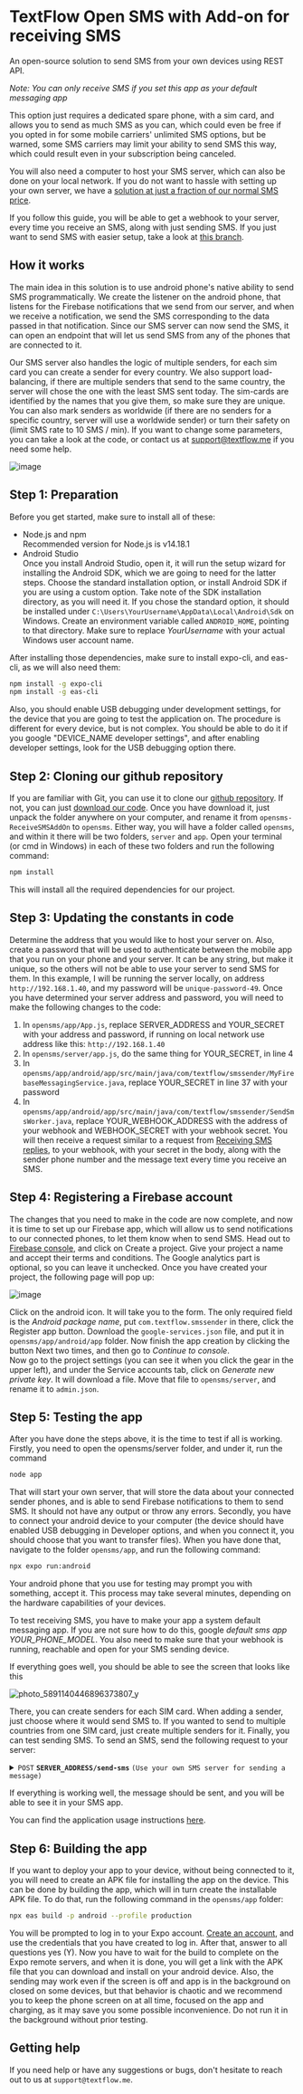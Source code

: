 # TextFlow Open SMS with Add-on for receiving SMS
An open-source solution to send SMS from your own devices using REST API. 

*Note: You can only receive SMS if you set this app as your default messaging app*

This option just requires a dedicated spare phone, with a sim card, and allows you to send as much SMS as you can, which could even be free if you opted in for some mobile carriers' unlimited SMS options, but be warned, some SMS carriers may limit your ability to send SMS this way, which could result even in your subscription being canceled. 

You will also need a computer to host your SMS server, which can also be done on your local network. If you do not want to hassle with setting up your own server, we have a [solution at just a fraction of our normal SMS price](https://textflow.me/smsgateway). 

If you follow this guide, you will be able to get a webhook to your server, every time you receive an SMS, along with just sending SMS. If you just want to send SMS with easier setup, take a look at [this branch](https://github.com/Skocimis/opensms/tree/master). 

## How it works

The main idea in this solution is to use android phone's native ability to send SMS programmatically. We create the listener on the android phone, that listens for the Firebase notifications that we send from our server, and when we receive a notification, we send the SMS corresponding to the data passed in that notification. Since our SMS server can now send the SMS, it can open an endpoint that will let us send SMS from any of the phones that are connected to it.

Our SMS server also handles the logic of multiple senders, for each sim card you can create a sender for every country. We also support load-balancing, if there are multiple senders that send to the same country, the server will chose the one with the least SMS sent today. The sim-cards are identified by the names that you give them, so make sure they are unique. You can also mark senders as worldwide (if there are no senders for a specific country, server will use a worldwide sender) or turn their safety on (limit SMS rate to 10 SMS / min). If you want to change some parameters, you can take a look at the code, or contact us at support@textflow.me if you need some help. 

![image](https://github.com/Skocimis/opensms/assets/24946127/15849bdf-9082-46bf-9778-5f6be3f4f465)

## Step 1: Preparation

Before you get started, make sure to install all of these:

* Node.js and npm <br> Recommended version for Node.js is v14.18.1
* Android Studio<br>Once you install Android Studio, open it, it will run the setup wizard for installing the Android SDK, which we are going to need for the latter steps. Choose the standard installation option, or install Android SDK if you are using a custom option. Take note of the SDK installation directory, as you will need it. If you chose the standard option, it should be installed under `C:\Users\YourUsername\AppData\Local\Android\Sdk` on Windows. Create an environment variable called `ANDROID_HOME`, pointing to that directory. Make sure to replace _YourUsername_ with your actual Windows user account name.

After installing those dependencies, make sure to install expo-cli, and eas-cli, as we will also need them:
```bash
npm install -g expo-cli
npm install -g eas-cli
```

Also, you should enable USB debugging under development settings, for the device that you are going to test the application on. The procedure is different for every device, but is not complex. You should be able to do it if you google "DEVICE_NAME developer settings", and after enabling developer settings, look for the USB debugging option there. 

## Step 2: Cloning our github repository

If you are familiar with Git, you can use it to clone our [github repository](https://github.com/Skocimis/opensms). 
If not, you can just [download our code](https://github.com/Skocimis/opensms/archive/refs/heads/master.zip). Once you have download it, just unpack the folder anywhere on your computer, and rename it from `opensms-ReceiveSMSAddOn` to `opensms`. 
Either way, you will have a folder called `opensms`, and within it there will be two folders, `server` and `app`. Open your terminal (or cmd in Windows) in each of these two folders and run the following command:
```bash
npm install
```
This will install all the required dependencies for our project.

## Step 3: Updating the constants in code

Determine the address that you would like to host your server on. Also, create a password that will be used to authenticate between the mobile app that you run on your phone and your server. It can be any string, but make it unique, so the others will not be able to use your server to send SMS for them. 
In this example, I will be running the server locally, on address `http://192.168.1.40`, and my password will be `unique-password-49`. 
Once you have determined your server address and password, you will need to make the following changes to the code:
1. In `opensms/app/App.js`, replace SERVER_ADDRESS and YOUR_SECRET with your address and password, if running on local network use address like this: `http://192.168.1.40`
2. In `opensms/server/app.js`, do the same thing for YOUR_SECRET, in line 4
3. In `opensms/app/android/app/src/main/java/com/textflow/smssender/MyFirebaseMessagingService.java`, replace YOUR_SECRET in line 37 with your password
4. In `opensms/app/android/app/src/main/java/com/textflow/smssender/SendSmsWorker.java`, replace YOUR_WEBHOOK_ADDRESS with the address of your webhook and WEBHOOK_SECRET with your webhook secret. You will then receive a request similar to a request from [Receiving SMS replies](https://docs.textflow.me/receiving-sms-replies), to your webhook, with your secret in the body, along with the sender phone number and the message text every time you receive an SMS. 

## Step 4: Registering a Firebase account

The changes that you need to make in the code are now complete, and now it is time to set up our Firebase app, which will allow us to send notifications to our connected phones, to let them know when to send SMS. 
Head out to [Firebase console](https://console.firebase.google.com/), and click on Create a project. Give your project a name and accept their terms and conditions. The Google analytics part is optional, so you can leave it unchecked.
Once you have created your project, the following page will pop up:

![image](https://github.com/Skocimis/opensms/assets/24946127/955f94a3-c5a3-4f6a-8f73-ec9d702ff6cf)

Click on the android icon. It will take you to the form. The only required field is the _Android package name_, put `com.textflow.smssender` in there, click the Register app button. Download the `google-services.json` file, and put it in `opensms/app/android/app` folder.
Now finish the app creation by clicking the button Next two times, and then go to _Continue to console_.  
Now go to the project settings (you can see it when you click the gear in the upper left), and under the Service accounts tab, click on _Generate new private key_. It will download a file. Move that file to `opensms/server`, and rename it to `admin.json`. 

## Step 5: Testing the app

After you have done the steps above, it is the time to test if all is working. 
Firstly, you need to open the opensms/server folder, and under it, run the command
```bash
node app
```
That will start your own server, that will store the data about your connected sender phones, and is able to send Firebase notifications to them to send SMS. It should not have any output or throw any errors. 
Secondly, you have to connect your android device to your computer (the device should have enabled USB debugging in Developer options, and when you connect it, you should choose that you want to transfer files). When you have done that, navigate to the folder `opensms/app`, and run the following command:
```bash
npx expo run:android
```
Your android phone that you use for testing may prompt you with something, accept it. This process may take several minutes, depending on the hardware capabilities of your devices. 

To test receiving SMS, you have to make your app a system default messaging app. If you are not sure how to do this, google *default sms app YOUR_PHONE_MODEL*. You also need to make sure that your webhook is running, reachable and open for your SMS sending device. 

If everything goes well, you should be able to see the screen that looks like this

![photo_5891140446896373807_y](https://github.com/Skocimis/opensms/assets/24946127/0ba50311-0132-4d66-9043-6cff66d29ae3)

There, you can create senders for each SIM card. When adding a sender, just choose where it would send SMS to. If you wanted to send to multiple countries from one SIM card, just create multiple senders for it. 
Finally, you can test sending SMS. To send an SMS, send the following request to your server:

<details>
 <summary><code>POST</code> <code><b>SERVER_ADDRESS/send-sms</b></code> <code>(Use your own SMS server for sending a message)</code></summary>

##### Header

> | name         |  type     | data type               | description                                                           |
> |--------------|-----------|-------------------------|-----------------------------------------------------------------------|
> | Content-Type |  required | String                  | Should be `application/json`                                          |

##### Body

> | name         |  type     | data type               | description                                                           |
> |--------------|-----------|-------------------------|-----------------------------------------------------------------------|
> | secret       |  required | String                  | The password that you have created in step 3                          |
> | phone_number |  required | String                  | Recipient phone number, with a country prefix. E.g. `+11234567890`    |
> | text         |  required | String                  | Message body                                                          |

</details>

If everything is working well, the message should be sent, and you will be able to see it in your SMS app. 

You can find the application usage instructions [here](https://docs.textflow.me/using-sms-senders). 

## Step 6: Building the app

If you want to deploy your app to your device, without being connected to it, you will need to create an APK file for installing the app on the device. This can be done by building the app, which will in turn create the installable APK file. 
To do that, run the following command in the `opensms/app` folder:
```bash
npx eas build -p android --profile production
```
You will be prompted to log in to your Expo account. [Create an account](https://expo.dev/signup), and use the credentials that you have created to log in. After that, answer to all questions yes (Y). Now you have to wait for the build to complete on the Expo remote servers, and when it is done, you will get a link with the APK file that you can download and install on your android device. 
Also, the sending may work even if the screen is off and app is in the background on closed on some devices, but that behavior is chaotic and we recommend you to keep the phone screen on at all time, focused on the app and charging, as it may save you some possible inconvenience. Do not run it in the background without prior testing. 

## Getting help

If you need help or have any suggestions or bugs, don't hesitate to reach out to us at `support@textflow.me`.
